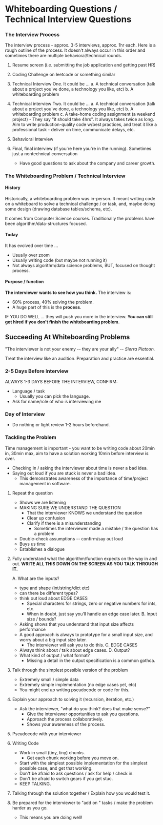 # Whiteboarding Questions / Technical Interview Questions

### The Interview Process
The interview process - approx. 3-5 interviews, approx. 1hr each.  Here is a rough outline of the process. It doesn't always occur in this order and sometimes there are multiple behavioral/technical rounds.
1. Resume screen (i.e. submitting the job application and getting past HR)
2. Coding Challenge on leetcode or something similar
3. Technical Interview One. It could be ...
    a. A technical conversation (talk about a project you've done, a technology you like, etc)
    b. A whiteboarding problem
4. Technical interview Two. It could be ...
    a. A technical conversation (talk about a project you've done, a technology you like, etc)
    b. A whiteboarding problem
    c. A take-home coding assignment (a weekend project)
        - They say "it should take 4hrs". It always takes twice as long. Aim to write production-quality code w/best practices, and treat it like a professional task - deliver on time, communicate delays, etc.

5. Behavioral Interview
6. Final, final interview (if you're here you're in the running). Sometimes just a nontechnical conversation
    - Have good questions to ask about the company and career growth.

### The Whiteboarding Problem / Technical Interview
#### History
Historically, a whiteboarding problem was in-person. It meant writing code on a whiteboard to solve a technical challenge / or task, and, maybe doing some design (drawing database tables/schema, etc).

It comes from Computer Science courses. Traditionally the problems have been algorithm/data-structures focused. 

#### Today
It has evolved over time ...

- Usually over zoom
- Usually writing code (but maybe not running it)
- Not always algorithm/data science problems, BUT, focused on thought process.

#### Purpose / function
**The interviewer wants to see how you think.** The interview is:
- 60% process, 40% solving the problem.
- A huge part of this is the **process**.


IF YOU DO WELL ... they will push you more in the interview. 
**You can still get hired if you don't finish the whiteboarding problem.**

## Succeeding At Whiteboarding Problems
"The interviewer is not your enemy -- they are your ally"
-- *Sierra Platoon.*

Treat the interview like an audition. Preparation and practice are essential.

### 2-5 Days Before Interview
ALWAYS 1-3 DAYS BEFORE THE INTERVIEW, CONFIRM:
- Language / task 
    - Usually you can pick the language. 
- Ask for name/role of who is interviewing me

### Day of Interview
- Do nothing or light review 1-2 hours beforehand.

### Tackling the Problem
Time management is important - you want to be writing code about 20min in, 30min max,
aim to have a solution working 10min before interview is over.
- Checking in / asking the interviewer about time is never a bad idea.
- Saying out loud if you are stuck is never a bad idea.
    - This demonstrates awareness of the importance of time/project management in software. 

1. Repeat the question
	- Shows we are listening
	- MAKING SURE WE UNDERSTAND THE QUESTION
		- That the interviewer KNOWS we understand the question
		- Clear up confusion
		- Clarify if there is a misunderstanding
			- Sometimes the interviewer made a mistake / the question has a problem
	- Double-check assumptions -- confirm/say out loud
	- Buys us time
	- Establishes a dialogue 

2. Fully understand what the algorithm/function expects on the way in and out.  **WRITE ALL THIS DOWN ON THE SCREEN AS YOU TALK THROUGH IT.**

	A. What are the inputs? 
    - type and shape (int/string/dict etc)
    - can there be different types?
    - think out loud about EDGE CASES
        - Special characters for strings, zero or negative numbers for ints, etc.
        - When in doubt, just say you'll handle an edge case later. 
	B. Input size / bounds?
    - Asking shows that you understand that input size affects performance
    - A good approach is always to prototype for a small input size, and worry about a big input size later.
        - The interviewer will ask you to do this.
	C. EDGE CASES
    - Always think about / talk about edge cases. 
	D. Output?
    - What kind of output / what format? 
        - Missing a detail in the output specification is a common gothca. 

3. Talk through the simplest possible version of the problem
	- Extremely small / simple data
	- Extremely simple implementation (no edge cases yet, etc)
	- You might end up writing pseudocode or code for this.


4. Explain your approach to solving it (recursion, iteration, etc.)
	- Ask the interviewer, "what do you think? does that make sense?"
		- Give the interviewer opportunities to ask you questions.
		- Approach the process collaboratively.
		- Shows your awareness of the process. 

5. Pseudocode with your interviewer

6. Writing Code
	- Work in small (tiny, tiny) chunks.
		- Get each chunk working before you move on.
	- Start with the simplest possible implementation for the simplest possible case, and get that working. 
	- Don't be afraid to ask questions / ask for help / check in.
	- Don't be afraid to switch gears if you get stuc.
	- KEEP TALKING. 

7. Talking through the solution together / Explain how you would test it.

8. Be prepared for the interviewer to "add on " tasks / make the problem harder as you go.
	- This means you are doing well!
